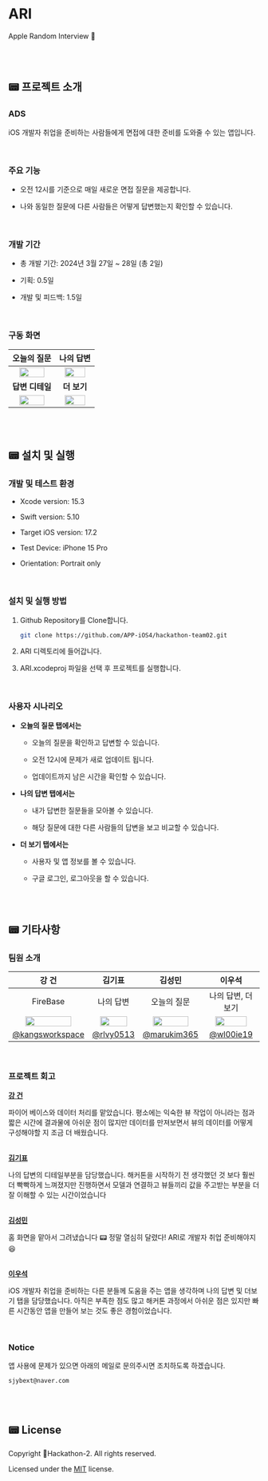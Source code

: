 # ARI
Apple Random Interview 🍎

<br/><br/>

## 📟 프로젝트 소개
### ADS
iOS 개발자 취업을 준비하는 사람들에게 면접에 대한 준비를 도와줄 수 있는 앱입니다.

<br/>

### 주요 기능
- 오전 12시를 기준으로 매일 새로운 면접 질문을 제공합니다.

- 나와 동일한 질문에 다른 사람들은 어떻게 답변했는지 확인할 수 있습니다.

<br/>

### 개발 기간
- 총 개발 기간: 2024년 3월 27일 ~ 28일 (총 2일)
  
- 기획: 0.5일
  
- 개발 및 피드백: 1.5일

<br/>

### 구동 화면

| 오늘의 질문 | 나의 답변 |
| :---: | :---: |
| <img src="https://github.com/APP-iOS4/hackathon-team02/assets/72730841/fb5a9f47-938d-46ce-894d-ea9a020a01a7" width="80%"> | <img src="https://github.com/APP-iOS4/hackathon-team02/assets/72730841/3213b04c-cdd8-4b6a-acaf-acff7d5068ac" width="80%"> | 
| **답변 디테일** | **더 보기** |
| <img src="https://github.com/APP-iOS4/hackathon-team02/assets/72730841/0cce3869-bff9-45dd-a7e6-3eb6298d1cc8" width="80%"> | <img src="https://github.com/APP-iOS4/hackathon-team02/assets/72730841/d423956f-474f-4c7a-8b6e-9d908c2d121c" width="80%"> |

<br/><br/>

## 📟 설치 및 실행
### 개발 및 테스트 환경
- Xcode version: 15.3

- Swift version: 5.10

- Target iOS version: 17.2
  
- Test Device: iPhone 15 Pro
  
- Orientation: Portrait only

<br/>

### 설치 및 실행 방법
1. Github Repository를 Clone합니다.<br>
   ```bash
   git clone https://github.com/APP-iOS4/hackathon-team02.git
   ```

3. ARI 디렉토리에 들어갑니다.

4. ARI.xcodeproj 파일을 선택 후 프로젝트를 실행합니다.

<br/>

### 사용자 시나리오
- **오늘의 질문 탭에서는** 
  - 오늘의 질문을 확인하고 답변할 수 있습니다.
    
  - 오전 12시에 문제가 새로 업데이트 됩니다.
    
  - 업데이트까지 남은 시간을 확인할 수 있습니다.

 
- **나의 답변 탭에서는**
  - 내가 답변한 질문들을 모아볼 수 있습니다.
    
  - 해당 질문에 대한 다른 사람들의 답변을 보고 비교할 수 있습니다.


- **더 보기 탭에서는**
  - 사용자 및 앱 정보를 볼 수 있습니다.
    
  - 구글 로그인, 로그아웃을 할 수 있습니다.

<br/><br/>

## 📟 기타사항
### 팀원 소개

|강 건|김기표|김성민|이우석| 
|:---:|:---:|:---:|:---:|
|FireBase|나의 답변|오늘의 질문|나의 답변, 더 보기|
|<img src="https://avatars.githubusercontent.com/u/141600830?v=4" width="80%">|<img src="https://avatars.githubusercontent.com/u/103730885?v=4" width="80%">|<img src="https://avatars.githubusercontent.com/u/72730841?v=4" width="80%">|<img src="https://avatars.githubusercontent.com/u/111495636?v=4" width="80%">|
|[@kangsworkspace](https://github.com/kangsworkspace)|[@rlvy0513](https://github.com/rlvy0513)|[@marukim365](https://github.com/marukim365)|[@wl00ie19](https://github.com/wl00ie19)|

<br/>

### 프로젝트 회고

[**강 건**](https://github.com/kangsworkspace)<br>

파이어 베이스와 데이터 처리를 맡았습니다.
평소에는 익숙한 뷰 작업이 아니라는 점과 짧은 시간에 결과물에 아쉬운 점이 많지만 데이터를 만져보면서 뷰의 데이터를 어떻게 구성해야할 지 조금 더 배웠습니다.

<br>[**김기표**](https://github.com/rlvy0513)

나의 답변의 디테일부분을 담당했습니다.
해커톤을 시작하기 전 생각했던 것 보다 훨씬 더 빡빡하게 느껴졌지만 진행하면서 모델과 연결하고 뷰들끼리 값을 주고받는 부분을 더 잘 이해할 수 있는 시간이었습니다


<br>[**김성민**](https://github.com/marukim365)<br>

홈 화면을 맡아서 그려냈습니다 📟 정말 열심히 달렸다! ARI로 개발자 취업 준비해야지 😆


<br>[**이우석**](https://github.com/wl00ie19)<br>

iOS 개발자 취업을 준비하는 다른 분들께 도움을 주는 앱을 생각하며 나의 답변 및 더보기 탭을 담당했습니다. 아직은 부족한 점도 많고 해커톤 과정에서 아쉬운 점은 있지만 빠른 시간동안 앱을 만들어 보는 것도 좋은 경험이었습니다.


<br/>

### Notice
앱 사용에 문제가 있으면 아래의 메일로 문의주시면 조치하도록 하겠습니다.
```
sjybext@naver.com
```

<br/><br/>

## 📟 License
Copyright Hackathon-2. All rights reserved.

Licensed under the [MIT](LICENSE) license.

<br/><br/>
